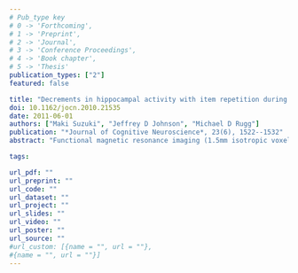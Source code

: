 ```yaml
---
# Pub_type key
# 0 -> 'Forthcoming',
# 1 -> 'Preprint',
# 2 -> 'Journal',
# 3 -> 'Conference Proceedings',
# 4 -> 'Book chapter',
# 5 -> 'Thesis'
publication_types: ["2"]
featured: false

title: "Decrements in hippocampal activity with item repetition during continuous recognition: An fMRI study"
doi: 10.1162/jocn.2010.21535
date: 2011-06-01
authors: ["Maki Suzuki", "Jeffrey D Johnson", "Michael D Rugg"]
publication: "*Journal of Cognitive Neuroscience*, 23(6), 1522--1532"
abstract: "Functional magnetic resonance imaging (1.5mm isotropic voxels) was employed to investigate the relationship between hippocampal activity and memory strength in a continuous recognition task. While being scanned, subjects were presented with colored photographs that each appeared on four occasions. The requirement was to make one response when an item was presented for the first or the third time, and to make a different response when an item appeared for the second or the fourth time. Consistent with prior findings, items presented for the first time elicited greater hippocampal and parahippocampal activity than repeated items. The activity elicited by repeated items declined linearly as a function of number of presentations (‘graded’ new > old effects). No medial temporal lobe (MTL) regions could be identified where activity elicited by repeated items exceeded that for new items, or where activity elicited by repeated items increased with number of presentations. These findings are inconsistent with the proposal that retrieval-related hippocampal activity is positively correlated with memory strength. We also identified graded new > old effects in several cortical regions outside the MTL, including the left retrosplenial/posterior cingulate cortex and the right lateral occipito-temporal cortex. By contrast, graded old > new effects were evident in bilateral mid-intraparietal sulcus (IPS) and precuneus."

tags: 

url_pdf: ""
url_preprint: ""
url_code: ""
url_dataset: ""
url_project: ""
url_slides: ""
url_video: ""
url_poster: ""
url_source: ""
#url_custom: [{name = "", url = ""},
#{name = "", url = ""}]
---
```


